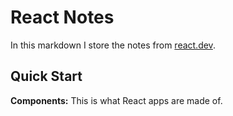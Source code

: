 # **React Notes**
In this markdown I store the notes from [react.dev](https://react.dev/learn).

## Quick Start
**Components:** This is what React apps are made of. 